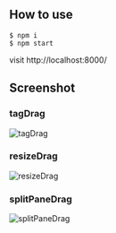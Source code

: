 
## How to use
```
$ npm i
$ npm start
```
visit http://localhost:8000/


## Screenshot

### tagDrag
![tagDrag](./doc/tagDrag.gif)

### resizeDrag
![resizeDrag](./doc/resizeDrag.gif)

### splitPaneDrag
![splitPaneDrag](./doc/splitPaneDrag.gif)
